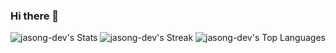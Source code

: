 ### Hi there 👋

<!--
**jasong-dev/jasong-dev** is a ✨ _special_ ✨ repository because its `README.md` (this file) appears on your GitHub profile.

Here are some ideas to get you started:

- 🔭 I’m currently working on ...
- 🌱 I’m currently learning ...
- 👯 I’m looking to collaborate on ...
- 🤔 I’m looking for help with ...
- 💬 Ask me about ...
- 📫 How to reach me: ...
- 😄 Pronouns: ...
- ⚡ Fun fact: ...
-->

![jasong-dev's Stats](https://github-readme-stats.vercel.app/api?username=jasong-dev&theme=dark&show_icons=true&hide_border=true&count_private=true)
![jasong-dev's Streak](https://github-readme-streak-stats.herokuapp.com/?user=jasong-dev&theme=dark&hide_border=true)
![jasong-dev's Top Languages](https://github-readme-stats.vercel.app/api/top-langs/?username=jasong-dev&theme=dark&show_icons=true&hide_border=true&layout=compact)
